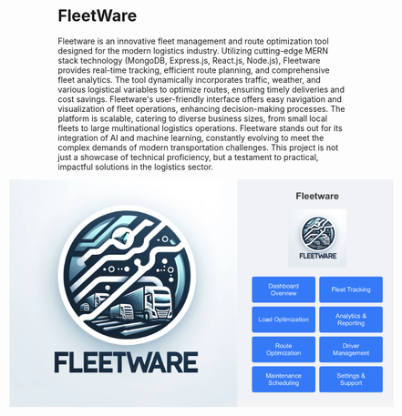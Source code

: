# FleetWare

Fleetware is an innovative fleet management and route optimization tool designed for the modern logistics industry. Utilizing cutting-edge MERN stack technology (MongoDB, Express.js, React.js, Node.js), Fleetware provides real-time tracking, efficient route planning, and comprehensive fleet analytics. The tool dynamically incorporates traffic, weather, and various logistical variables to optimize routes, ensuring timely deliveries and cost savings. Fleetware's user-friendly interface offers easy navigation and visualization of fleet operations, enhancing decision-making processes. The platform is scalable, catering to diverse business sizes, from small local fleets to large multinational logistics operations. Fleetware stands out for its integration of AI and machine learning, constantly evolving to meet the complex demands of modern transportation challenges. This project is not just a showcase of technical proficiency, but a testament to practical, impactful solutions in the logistics sector.


<div style="display: flex; justify-content: center;">
  <img src="/assets/logo.png" alt="Logo" style="height: 400px; width: 400px"/>
  <img src="/assets/homepage.png" alt="Homepage" style="height: 400px; width: 400px"/>
</div>
